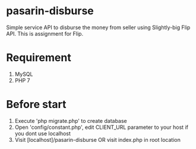 # pasarin-disburse
Simple service API to disburse the money from seller using Slightly-big Flip API. This is assignment for Flip.

# Requirement
1. MySQL
2. PHP 7

# Before start
1. Execute 'php migrate.php' to create database
2. Open 'config/constant.php', edit CLIENT_URL parameter to your host if you dont use localhost
3. Visit [localhost]/pasarin-disburse OR visit index.php in root location